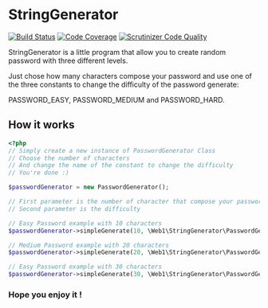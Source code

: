 # StringGenerator
[![Build Status](https://travis-ci.org/razor92100/A3_PSR.svg?branch=master)](https://travis-ci.org/razor92100/A3_PSR)
[![Code Coverage](https://scrutinizer-ci.com/g/razor92100/A3_PSR/badges/coverage.png?b=master)](https://scrutinizer-ci.com/g/razor92100/A3_PSR/?branch=master)
[![Scrutinizer Code Quality](https://scrutinizer-ci.com/g/razor92100/A3_PSR/badges/quality-score.png?b=master)](https://scrutinizer-ci.com/g/razor92100/A3_PSR/?branch=master)

StringGenerator is a little program that allow you to create random password with
three different levels.

Just chose how many characters compose your password and use one of the three constants to change the
difficulty of the password generate:

PASSWORD_EASY, PASSWORD_MEDIUM and PASSWORD_HARD.

## How it works

```php
<?php
// Simply create a new instance of PasswordGenerator Class
// Choose the number of characters
// And change the name of the constant to change the difficulty
// You're done :)

$passwordGenerator = new PasswordGenerator();

// First parameter is the number of character that compose your password
// Second parameter is the difficulty

// Easy Password example with 10 characters
$passwordGenerator->simpleGenerate(10, \Web1\StringGenerator\PasswordGenerator::PASSWORD_EASY)

// Medium Password example with 20 characters
$passwordGenerator->simpleGenerate(20, \Web1\StringGenerator\PasswordGenerator::PASSWORD_MEDIUM)

// Easy Password example with 30 characters
$passwordGenerator->simpleGenerate(30, \Web1\StringGenerator\PasswordGenerator::PASSWORD_HARD)

```

### Hope you enjoy it !
